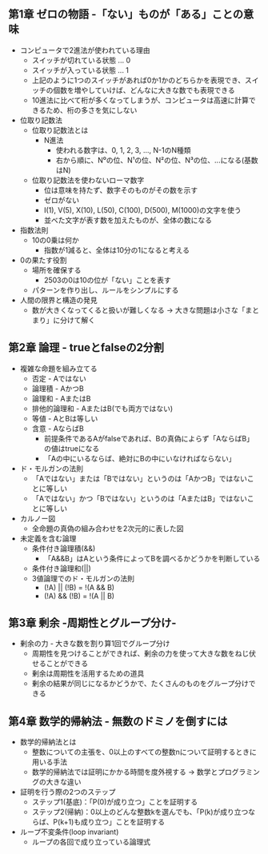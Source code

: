 ## 第1章 ゼロの物語 -「ない」ものが「ある」ことの意味
* コンピュータで2進法が使われている理由
  * スイッチが切れている状態 ... 0
  * スイッチが入っている状態 ... 1
  * 上記のように1つのスイッチがあれば0か1かのどちらかを表現でき、スイッチの個数を増やしていけば、どんなに大きな数でも表現できる
  * 10進法に比べて桁が多くなってしまうが、コンピュータは高速に計算できるため、桁の多さを気にしない
* 位取り記数法
  * 位取り記数法とは
    * N進法
      * 使われる数字は、0, 1, 2, 3, ..., N-1のN種類
      * 右から順に、N⁰の位、N¹の位、N²の位、N³の位、...になる(基数はN)
  * 位取り記数法を使わないローマ数字
    * 位は意味を持たず、数字そのものがその数を示す
    * ゼロがない
    * Ⅰ(1), V(5), X(10), L(50), C(100), D(500), M(1000)の文字を使う
    * 並べた文字が表す数を加えたものが、全体の数になる
* 指数法則
  * 10の0乗は何か
    * 指数が1減ると、全体は10分の1になると考える
* 0の果たす役割
  * 場所を確保する
    * 2503の0は10の位が「ない」ことを表す
  * パターンを作り出し、ルールをシンプルにする
* 人間の限界と構造の発見
  * 数が大きくなってくると扱いが難しくなる → 大きな問題は小さな「まとまり」に分けて解く

## 第2章 論理 - trueとfalseの2分割
* 複雑な命題を組み立てる
  * 否定 - Aではない
  * 論理積 - AかつB
  * 論理和 - AまたはB
  * 排他的論理和 - AまたはB(でも両方ではない)
  * 等値 - AとBは等しい
  * 含意 - AならばB
    * 前提条件であるAがfalseであれば、Bの真偽によらず「AならばB」の値はtrueになる
    * 「Aの中にいるならば、絶対にBの中にいなければならない」
* ド・モルガンの法則
  * 「Aではない」または「Bではない」というのは「AかつB」ではないことに等しい
  * 「Aではない」かつ「Bではない」というのは「AまたはB」ではないことに等しい
* カルノー図
  * 全命題の真偽の組み合わせを2次元的に表した図
* 未定義を含む論理
  * 条件付き論理積(&&)
    * 「A&&B」はAという条件によってBを調べるかどうかを判断している
  * 条件付き論理和(||)
  * 3値論理でのド・モルガンの法則
    * (!A) || (!B) = !(A && B)
    * (!A) && (!B) = !(A || B)

## 第3章 剰余 -周期性とグループ分け-
* 剰余の力 - 大きな数を割り算1回でグループ分け
  * 周期性を見つけることができれば、剰余の力を使って大きな数をねじ伏せることができる
  * 剰余は周期性を活用するための道具
  * 剰余の結果が同じになるかどうかで、たくさんのものをグループ分けできる

## 第4章 数学的帰納法 - 無数のドミノを倒すには
* 数学的帰納法とは
  * 整数についての主張を、0以上のすべての整数nについて証明するときに用いる手法
  * 数学的帰納法では証明にかかる時間を度外視する -> 数学とプログラミングの大きな違い
* 証明を行う際の2つのステップ
  * ステップ1(基底)：「P(0)が成り立つ」ことを証明する
  * ステップ2(帰納)：0以上のどんな整数kを選んでも、「P(k)が成り立つならば、P(k+1)も成り立つ」ことを証明する
* ループ不変条件(loop invariant)
  * ループの各回で成り立っている論理式
